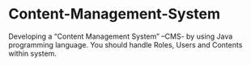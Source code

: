 # Content-Management-System
Developing a “Content Management System” –CMS- by using Java programming language. You should handle Roles, Users and Contents within system.
